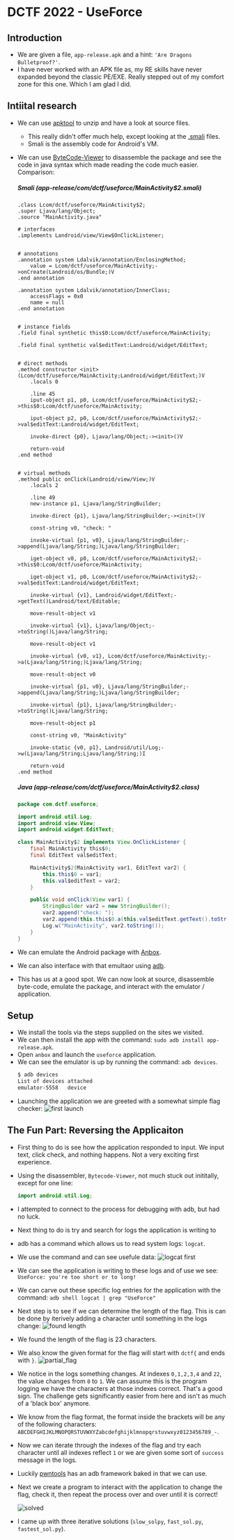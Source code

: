 # DCTF 2022 - UseForce

## Introduction
 - We are given a file, `app-release.apk` and a hint: `'Are Dragons Bulletproof?'`.
 - I have never worked with an APK file as, my RE skills have never expanded beyond the classic PE/EXE. Really stepped out of my comfort zone for this one. Which I am glad I did.

## Intiital research
  - We can use [apktool](https://ibotpeaches.github.io/Apktool/) to unzip and have a look at source files.
    - This really didn't offer much help, except looking at the [.smali](https://mobsecguys.medium.com/smali-assembler-for-dalvik-e37c8eed22f9) files. 
    - Smali is the assembly code for Android's VM.
  - We can use [ByteCode-Viewer](https://github.com/Konloch/bytecode-viewer) to disassemble the package and see the code in java syntax which made reading the code much easier. Comparison:

    ##### Smali (app-release/com/dctf/useforce/MainActivity$2.smali)

    ``` smali
    .class Lcom/dctf/useforce/MainActivity$2;
    .super Ljava/lang/Object;
    .source "MainActivity.java"

    # interfaces
    .implements Landroid/view/View$OnClickListener;


    # annotations
    .annotation system Ldalvik/annotation/EnclosingMethod;
        value = Lcom/dctf/useforce/MainActivity;->onCreate(Landroid/os/Bundle;)V
    .end annotation

    .annotation system Ldalvik/annotation/InnerClass;
        accessFlags = 0x0
        name = null
    .end annotation


    # instance fields
    .field final synthetic this$0:Lcom/dctf/useforce/MainActivity;

    .field final synthetic val$editText:Landroid/widget/EditText;


    # direct methods
    .method constructor <init>(Lcom/dctf/useforce/MainActivity;Landroid/widget/EditText;)V
        .locals 0

        .line 45
        iput-object p1, p0, Lcom/dctf/useforce/MainActivity$2;->this$0:Lcom/dctf/useforce/MainActivity;

        iput-object p2, p0, Lcom/dctf/useforce/MainActivity$2;->val$editText:Landroid/widget/EditText;

        invoke-direct {p0}, Ljava/lang/Object;-><init>()V

        return-void
    .end method


    # virtual methods
    .method public onClick(Landroid/view/View;)V
        .locals 2

        .line 49
        new-instance p1, Ljava/lang/StringBuilder;

        invoke-direct {p1}, Ljava/lang/StringBuilder;-><init>()V

        const-string v0, "check: "

        invoke-virtual {p1, v0}, Ljava/lang/StringBuilder;->append(Ljava/lang/String;)Ljava/lang/StringBuilder;

        iget-object v0, p0, Lcom/dctf/useforce/MainActivity$2;->this$0:Lcom/dctf/useforce/MainActivity;

        iget-object v1, p0, Lcom/dctf/useforce/MainActivity$2;->val$editText:Landroid/widget/EditText;

        invoke-virtual {v1}, Landroid/widget/EditText;->getText()Landroid/text/Editable;

        move-result-object v1

        invoke-virtual {v1}, Ljava/lang/Object;->toString()Ljava/lang/String;

        move-result-object v1

        invoke-virtual {v0, v1}, Lcom/dctf/useforce/MainActivity;->a(Ljava/lang/String;)Ljava/lang/String;

        move-result-object v0

        invoke-virtual {p1, v0}, Ljava/lang/StringBuilder;->append(Ljava/lang/String;)Ljava/lang/StringBuilder;

        invoke-virtual {p1}, Ljava/lang/StringBuilder;->toString()Ljava/lang/String;

        move-result-object p1

        const-string v0, "MainActivity"

        invoke-static {v0, p1}, Landroid/util/Log;->w(Ljava/lang/String;Ljava/lang/String;)I

        return-void
    .end method

    ```

    ##### Java (app-release/com/dctf/useforce/MainActivity$2.class)
    ``` java
    package com.dctf.useforce;

    import android.util.Log;
    import android.view.View;
    import android.widget.EditText;

    class MainActivity$2 implements View.OnClickListener {
        final MainActivity this$0;
        final EditText val$editText;

        MainActivity$2(MainActivity var1, EditText var2) {
            this.this$0 = var1;
            this.val$editText = var2;
        }

        public void onClick(View var1) {
            StringBuilder var2 = new StringBuilder();
            var2.append("check: ");
            var2.append(this.this$0.a(this.val$editText.getText().toString()));
            Log.w("MainActivity", var2.toString());
        }
    }
    ```
- We can emulate the Android package with [Anbox](https://anbox.io/).
- We can also interface with that emultaor using [adb](https://developer.android.com/studio/command-line/adb).
- This has us at a good spot. We can now look at source, disassemble byte-code, emulate the package, and interact with the emulator / application.
  
## Setup 
- We install the tools via the steps supplied on the sites we visited.
- We can then install the app with the command: `sudo adb install app-release.apk`.
- Open `anbox` and launch the `useforce` application.
- We can see the emulator is up by running the command: `adb devices`.
    ``` bash
    $ adb devices
    List of devices attached
    emulator-5558	device
    ```
- Launching the application we are greeted with a somewhat simple flag checker:
  ![first launch](images/application_launched.png)

## The Fun Part: Reversing the Applicaiton
- First thing to do is see how the application responded to input. We input text, click check, and nothing happens. Not a very exciting first experience.
- Using the disassembler, `Bytecode-Viewer`, not much stuck out inititally, except for one line: 
    ``` java
    import android.util.Log;
    ```
- I attempted to connect to the process for debugging with adb, but had no luck.
- Next thing to do is try and search for logs the application is writing to
- adb has a command which allows us to read system logs: `logcat`.
- We use the command and can see usefule data:
![logcat first](images/logcat_first.png)
- We can see the application is writing to these logs and of use we see: `UseForce: you're too short or to long!`
- We can carve out these specific log entries for the application with the command: `adb shell logcat | grep "UseForce"`
- Next step is to see if we can determine the length of the flag. This is can be done by iterively adding a character until something in the logs change: 
![found length](images/found_length.png)
- We found the length of the flag is 23 characters.
- We also know the given format for the flag will start with `dctf{` and ends with `}`.
![partial_flag](images/some_flag_correct.png)
- We notice in the logs something changes. At indexes `0,1,2,3,4` and `22`, the value changes from `0` to `1`. We can assume this is the program logging we have the characters at those indexes correct. That's a good sign. The challenge gets significantly easier from here and isn't as much of a 'black box' anymore. 
- We know from the flag format, the format inside the brackets will be any of the following characters: `ABCDEFGHIJKLMNOPQRSTUVWXYZabcdefghijklmnopqrstuvwxyz0123456789_-`.
- Now we can iterate through the indexes of the flag and try each character until all indexes reflect `1` or we are given some sort of `success` message in the logs.
- Luckily [pwntools](https://docs.pwntools.com/en/stable/adb.html) has an adb framework baked in that we can use.
- Next we create a program to interact with the application to change the flag, check it, then repeat the process over and over until it is correct!

    ![solved](images/solved.png)

- I came up with three iterative solutions (`slow_solpy`, `fast_sol.py`, `fastest_sol.py`).